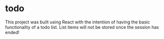 # todo
This project was built using React with the intention of having the basic functionality of a todo list. List items will not be stored once the session has ended!
